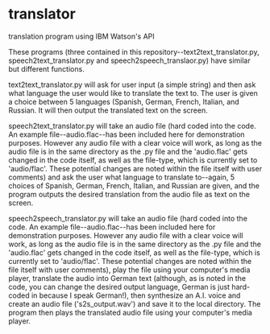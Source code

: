 # translator
translation program using IBM Watson's API

These programs (three contained in this repository--text2text_translator.py, speech2text_translator.py and speech2speech_translaor.py) 
have similar but different functions.

text2text_translator.py will ask for user input (a simple string) and then ask what language the user would like to translate the text to.
The user is given a choice between 5 languages (Spanish, German, French, Italian, and Russian. It will then output the translated text on the screen.

speech2text_translator.py will take an audio file (hard coded into the code. An example file--audio.flac--has been included here for demonstration purposes.
However any audio file with a clear voice will work, as long as the audio file is in the same directory as the .py file and the 'audio.flac' gets changed 
in the code itself, as well as the file-type, which is currently set to 'audio/flac'. These potential changes are noted within the file itself with user comments) 
and ask the user what language to translate to--again, 5 choices of Spanish, German, French, Italian, and Russian are given, and the program outputs the desired
translation from the audio file as text on the screen.

speech2speech_translator.py will take an audio file (hard coded into the code. An example file--audio.flac--has been included here for demonstration purposes.
However any audio file with a clear voice will work, as long as the audio file is in the same directory as the .py file and the 'audio.flac' gets changed 
in the code itself, as well as the file-type, which is currently set to 'audio/flac'. These potential changes are noted within the file itself with user comments),
play the file using your computer's media player, translate the audio into German text (although, as is noted in the code, you can change the desired output language,
German is just hard-coded in because I speak German!), then synthesize an A.I. voice and create an audio file ('s2s_output.wav') and save it to the local directory.
The program then plays the translated audio file using your computer's media player.
